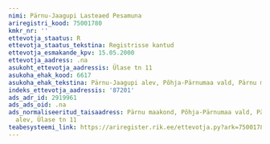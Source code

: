 ```yaml
---
nimi: Pärnu-Jaagupi Lasteaed Pesamuna
ariregistri_kood: 75001780
kmkr_nr: ''
ettevotja_staatus: R
ettevotja_staatus_tekstina: Registrisse kantud
ettevotja_esmakande_kpv: 15.05.2000
ettevotja_aadress: .na
asukoht_ettevotja_aadressis: Ülase tn 11
asukoha_ehak_kood: 6617
asukoha_ehak_tekstina: Pärnu-Jaagupi alev, Põhja-Pärnumaa vald, Pärnu maakond
indeks_ettevotja_aadressis: '87201'
ads_adr_id: 2919961
ads_ads_oid: .na
ads_normaliseeritud_taisaadress: Pärnu maakond, Põhja-Pärnumaa vald, Pärnu-Jaagupi
  alev, Ülase tn 11
teabesysteemi_link: https://ariregister.rik.ee/ettevotja.py?ark=75001780&ref=rekvisiidid
---
```

